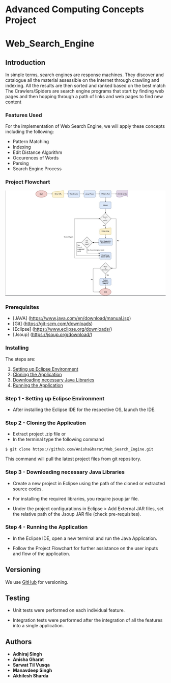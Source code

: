 # Advanced Computing Concepts Project 
# Web_Search_Engine


## Introduction

In simple terms, search engines are response machines. They discover and catalogue all the material assessible on the Internet through crawling and indexing. All the results are then sorted and ranked based on the best match
The Crawlers/Spiders are search engine programs that start by finding web pages and then hopping through a path of links and web pages to find new content

### Features Used

For the implementation of Web Search Engine, we will apply these concepts including the following:
- Pattern Matching
- Indexing
- Edit Distance Algorithm
- Occurences of Words
- Parsing
- Search Engine Process


### Project Flowchart

![alt text](https://github.com/AnishaGharat/Web_Search_Engine/blob/dev/data/Web_Search_Engine_Project_Flowchart.png?raw=true)


### Prerequisites


- [JAVA] (https://www.java.com/en/download/manual.jsp)
- [Git] (https://git-scm.com/downloads)
- [Eclipse] (https://www.eclipse.org/downloads/)
- [Jsoup] (https://jsoup.org/download/)

### Installing


The steps are:
 1. [Setting up Eclipse Environment](#step-1---setting-up-eclipse-environment)
 2. [Cloning the Application](#step-2---cloning-the-application)
 3. [Downloading necessary Java Libraries](#step-3---downloading-necessary-Java-Libraries)
 5. [Running the Application](#step-4---running-the-application)


### Step 1 - Setting up Eclipse Environment


- After installing the Eclipse IDE for the respective OS, launch the IDE.


### Step 2 - Cloning the Application

- Extract project .zip file or
- In the terminal type the following command

```
$ git clone https://github.com/AnishaGharat/Web_Search_Engine.git
```

This command will pull the latest project files from git repository.


### Step 3 - Downloading necessary Java Libraries 


- Create a new project in Eclipse using the path of the cloned or extracted source codes.

- For installing the required libraries, you require jsoup jar file. 

- Under the project configurations in Eclipse > Add External JAR files, set the relative path of the Jsoup JAR file (check pre-requisites).


### Step 4 - Running the Application

- In the Eclipse IDE, open a new terminal and run the Java Application.

- Follow the Project Flowchart for further assistance on the user inputs and flow of the application.


## Versioning

We use [GitHub](http://github.com/) for versioning. 

## Testing

- Unit tests were performed on each individual feature.

- Integration tests were performed after the integration of all the features into a single application.

## Authors

* **Adhiraj Singh**
* **Anisha Gharat**
* **Sarwat Til Vusqa**
* **Manavdeep Singh**
* **Akhilesh Sharda**



